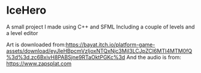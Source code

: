 # IceHero

A small project I made using C++ and SFML 
Including a couple of levels and a level editor

Art is downloaded from:https://bayat.itch.io/platform-game-assets/download/eyJleHBpcmVzIjoxNTQxNjc3MjI3LCJpZCI6MTI4MTM0fQ%3d%3d.zc6BxivH8PABSjne9RTaOktPGKc%3d
And the audio is from: https://www.zapsplat.com
